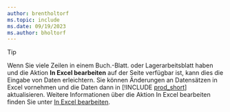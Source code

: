 ```yaml
---
author: brentholtorf
ms.topic: include
ms.date: 09/19/2023
ms.author: bholtorf
---
```


> [!TIP]
> Wenn Sie viele Zeilen in einem Buch.-Blatt. oder Lagerarbeitsblatt haben und die Aktion **In Excel bearbeiten** auf der Seite verfügbar ist, kann dies die Eingabe von Daten erleichtern. Sie können Änderungen an Datensätzen in Excel vornehmen und die Daten dann in [!INCLUDE [prod_short](prod_short.md)] aktualisieren. Weitere Informationen über die Aktion In Excel bearbeiten finden Sie unter [In Excel bearbeiten](../across-work-with-excel.md#edit-in-excel). 